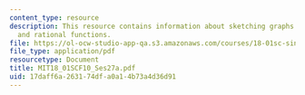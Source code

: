 ```yaml
---
content_type: resource
description: This resource contains information about sketching graphs I - polynomials
  and rational functions.
file: https://ol-ocw-studio-app-qa.s3.amazonaws.com/courses/18-01sc-single-variable-calculus-fall-2010/17daff6a263174dfa0a14b73a4d36d91_MIT18_01SCF10_Ses27a.pdf
file_type: application/pdf
resourcetype: Document
title: MIT18_01SCF10_Ses27a.pdf
uid: 17daff6a-2631-74df-a0a1-4b73a4d36d91
---
```

